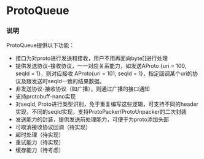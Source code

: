 # ProtoQueue
### 说明

ProtoQueue提供以下功能：

- 接口为对proto进行发送和接收，用户不用再面向byte[]进行处理
- 提供发送协议-接收协议，一一对应关系能力，如发送AProto {uri = 100, seqId = 1}，则对应接收 AProto{uri = 101, seqId = 1}，指定回调某个uri的协议及跟发送时seqId一致的结果数据。
- 非发送协议-接收协议（如广播），则通过广播的接口通知
- 支持protobuff-nano实现
- 对seqId, Proto进行类型识别，免于重复编写这些逻辑，可支持不同的header实现，不同的seqId实现，支持ProtoPacker/ProtoUnpacker的二次封装
- 发送能力的封装，提供发送前处理能力，可便于为proto添加头部
- 可取消接收协议回调（待实现）
- 超时处理（待实现）
- 重试能力（待实现）
- 缓存能力（待考虑）